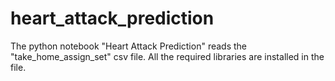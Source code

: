 # heart_attack_prediction

The python notebook "Heart Attack Prediction" reads the "take_home_assign_set" csv file. All the required libraries are installed in the file.

